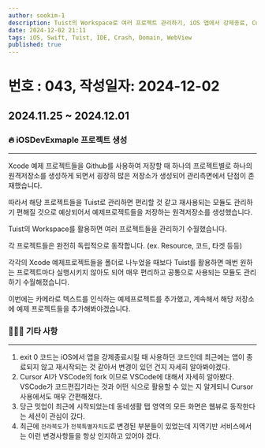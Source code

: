 ```yaml
---
author: sookim-1
description: Tuist의 Workspace로 여러 프로젝트 관리하기, iOS 앱에서 강제종료, Cursor AI 이해, 지역기반 서비스의 고려사항, 당근 밋업
date: 2024-12-02 21:11
tags: iOS, Swift, Tuist, IDE, Crash, Domain, WebView
published: true
---
```

# 번호 : 043, 작성일자: 2024-12-02
## 2024.11.25 ~ 2024.12.01
### 🔥 iOSDevExmaple 프로젝트 생성

---

Xcode 예제 프로젝트들을 Github를 사용하여 저장할 때 하나의 프로젝트별로 하나의 원격저장소를 생성하게 되면서 굉장히 많은 저장소가 생성되어 관리측면에서 단점이 존재했습니다.

따라서 해당 프로젝트들을 Tuist로 관리하면 편리할 것 같고 재사용되는 모듈도 관리하기 편해질 것으로 예상되어서 예제프로젝트들을 저장하는 원격저장소를 생성했습니다.

Tuist의 Workspace를 활용하면 여러 프로젝트들을 관리하기 수월했습니다.

각 프로젝트들은 완전히 독립적으로 동작합니다. (ex. Resource, 코드, 타겟 등등)

각각의 Xcode 예제프로젝트들을 폴더로 나누었을 때보다 Tuist를 활용하면 매번 원하는 프로젝트마다 실행시키지 않아도 되어 매우 편리하고 공통으로 사용되는 모듈도 관리하기 수월해졌습니다.

이번에는 카메라로 텍스트를 인식하는 예제프로젝트를 추가했고, 계속해서 해당 저장소에 예제 프로젝트들을 추가해봐야겠습니다.

### 🙋🏻‍♂️ 기타 사항

---

1. exit 0 코드는 iOS에서 앱을 강제종료시킬 때 사용하던 코드인데 최근에는 앱이 종료되지 않고 재시작되는 것 같아서 변경이 있던 건지 자세히 알아봐야겠다.
2. Cursor AI가 VSCode의 fork 이므로 VSCode에 대해서 자세히 알아봤다. VSCode가 코드편집기라는 것과 어떤 식으로 활용할 수 있는 지 알게되니 Cursor 사용에서도 매우 간편해졌다.
3. 당근 밋업이 최근에 시작되었는데 동네생활 탭 영역의 모든 화면은 웹뷰로 동작한다는 세션이 관심이 갔다.
4. 최근에 `전라북도`가 `전북특별자치도`로 변경된 부분들이 있었는데 지역기반 서비스에서는 이런 변경사항들을 항상 인지하고 있어야 겠다.
